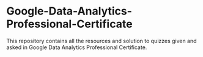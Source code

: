 # Google-Data-Analytics-Professional-Certificate
This repository contains all the resources and solution to quizzes given and asked in Google Data Analytics Professional Certificate.
